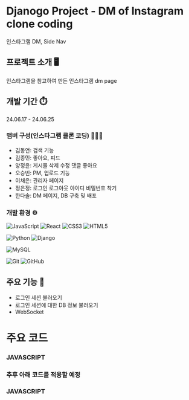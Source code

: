 # Djanogo Project - DM of Instagram clone coding
인스타그램 DM, Side Nav

## 프로젝트 소개 🖥️
인스타그램을 참고하여 만든 인스타그램 dm page
## 개발 기간 ⏱️
24.06.17 - 24.06.25

### 맴버 구성(인스타그램 클론 코딩) 🧑‍🤝‍🧑
- 김동연: 검색 기능 
- 김종민: 좋아요, 피드
- 양정윤: 게시물 삭제 수정 댓글 좋아요 
- 오승빈: PM, 업로드 기능
- 이채은: 관리자 페이지 
- 정은정: 로그인 로그아웃 아이디 비밀번호 착기
- 한다솔: DM 페이지, DB 구축 및 배포 

### 개발 환경 ⚙️
![JavaScript](https://img.shields.io/badge/javascript-%23323330.svg?style=for-the-badge&logo=javascript&logoColor=%23F7DF1E)
![React](https://img.shields.io/badge/react-%2320232a.svg?style=for-the-badge&logo=react&logoColor=%2361DAFB)
![CSS3](https://img.shields.io/badge/css3-%231572B6.svg?style=for-the-badge&logo=css3&logoColor=white)
![HTML5](https://img.shields.io/badge/html5-%23E34F26.svg?style=for-the-badge&logo=html5&logoColor=white)

![Python](https://img.shields.io/badge/python-3670A0?style=for-the-badge&logo=python&logoColor=ffdd54)
![Django](https://img.shields.io/badge/django-%23092E20.svg?style=for-the-badge&logo=django&logoColor=white)

![MySQL](https://img.shields.io/badge/mysql-4479A1.svg?style=for-the-badge&logo=mysql&logoColor=white)

![Git](https://img.shields.io/badge/git-%23F05033.svg?style=for-the-badge&logo=git&logoColor=white)
![GitHub](https://img.shields.io/badge/github-%23121011.svg?style=for-the-badge&logo=github&logoColor=white)

## 주요 기능 📌
- 로그인 세션 불러오기
- 로그인 세션에 대한 DB 정보 불러오기
- WebSocket

# 주요 코드
### JAVASCRIPT
   
    
### 추후 아래 코드를 적용할 예정


### JAVASCRIPT

